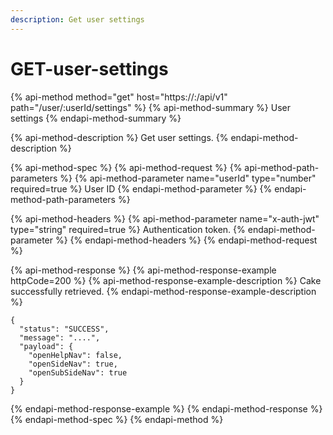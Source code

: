 ```yaml
---
description: Get user settings
---
```


# GET-user-settings

{% api-method method="get" host="https://<host>:<port>/api/v1" path="/user/:userId/settings" %}
{% api-method-summary %}
User settings
{% endapi-method-summary %}

{% api-method-description %}
Get user settings.
{% endapi-method-description %}

{% api-method-spec %}
{% api-method-request %}
{% api-method-path-parameters %}
{% api-method-parameter name="userId" type="number" required=true %}
User ID
{% endapi-method-parameter %}
{% endapi-method-path-parameters %}

{% api-method-headers %}
{% api-method-parameter name="x-auth-jwt" type="string" required=true %}
Authentication token.
{% endapi-method-parameter %}
{% endapi-method-headers %}
{% endapi-method-request %}

{% api-method-response %}
{% api-method-response-example httpCode=200 %}
{% api-method-response-example-description %}
Cake successfully retrieved.
{% endapi-method-response-example-description %}

```
{
  "status": "SUCCESS",
  "message": "....",
  "payload": {
    "openHelpNav": false,
    "openSideNav": true,
    "openSubSideNav": true
  }
}
```
{% endapi-method-response-example %}
{% endapi-method-response %}
{% endapi-method-spec %}
{% endapi-method %}



